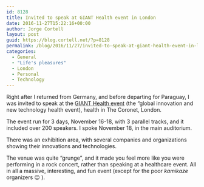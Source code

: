 ```yaml
---
id: 8128
title: Invited to speak at GIANT Health event in London
date: 2016-11-27T15:22:16+00:00
author: Jorge Cortell
layout: post
guid: https://blog.cortell.net/?p=8128
permalink: /blog/2016/11/27/invited-to-speak-at-giant-health-event-in-london/
categories:
  - General
  - "Life's pleasures"
  - London
  - Personal
  - Technology
---
```

Right after I returned from Germany, and before departing for Paraguay, I was invited to speak at the <a href="https://gianthealthevent.com" target="_blank">GIANT Health event</a> (the “global innovation and new technology health event), health in The Coronet, London.



The event run for 3 days, November 16-18, with 3 parallel tracks, and it included over 200 speakers. I spoke November 18, in the main auditorium.



There was an exhibition area, with several companies and organizations showing their innovations and technologies.

The venue was quite “grunge”, and it made you feel more like you were performing in a rock concert, rather than speaking at a healthcare event. All in all a massive, interesting, and fun event (except for the poor _kamikaze_ organizers 😉 ).